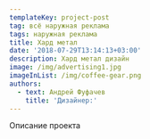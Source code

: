 ```yaml
---
templateKey: project-post
tag: всё наружная реклама
tags: наружная реклама
title: Хард метал
date: '2018-07-29T13:14:13+03:00'
description: Хард метал дизайн
image: /img/advertising1.jpg
imageInList: /img/coffee-gear.png
authors:
  - text: Андрей Фуфачев
    title: 'Дизайнер:'
---
```

Описание проекта
